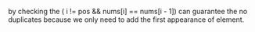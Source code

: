 by checking the ( i != pos && nums[i] == nums[i - 1]) can guarantee the no duplicates because we only need to add the first appearance of element.